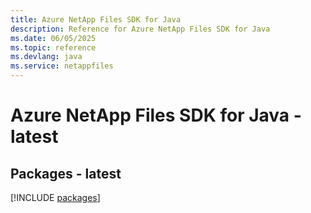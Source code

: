 ```yaml
---
title: Azure NetApp Files SDK for Java
description: Reference for Azure NetApp Files SDK for Java
ms.date: 06/05/2025
ms.topic: reference
ms.devlang: java
ms.service: netappfiles
---
```

# Azure NetApp Files SDK for Java - latest
## Packages - latest
[!INCLUDE [packages](netapp-files-index.md)]